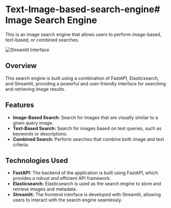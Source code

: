 # Text-Image-based-search-engine# Image Search Engine

This is an image search engine that allows users to perform image-based, text-based, or combined searches.

![Streamlit Interface](image/streamlit.png)

## Overview

This search engine is built using a combination of FastAPI, Elasticsearch, and Streamlit, providing a powerful and user-friendly interface for searching and retrieving image results.

## Features

- **Image-Based Search:** Search for images that are visually similar to a given query image.
- **Text-Based Search:** Search for images based on text queries, such as keywords or descriptions.
- **Combined Search:** Perform searches that combine both image and text criteria.

## Technologies Used

- **FastAPI:** The backend of the application is built using FastAPI, which provides a robust and efficient API framework.
- **Elasticsearch:** Elasticsearch is used as the search engine to store and retrieve images and metadata.
- **Streamlit:** The frontend interface is developed with Streamlit, allowing users to interact with the search engine seamlessly.
